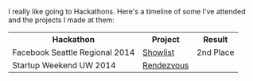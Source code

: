 I really like going to Hackathons. Here's a timeline of some I've attended and the projects I made at them:

<table>
<tr>
  <th>Hackathon</th>
  <th>Project</th> 
  <th>Result</th>
</tr>
<tr>
  <td>Facebook Seattle Regional 2014</td>
  <td><a href="https://github.com/csu/FBHack2014">Showlist</a></td>
  <td>2nd Place</td>
</tr>
<tr>
  <td>Startup Weekend UW 2014</td>
  <td><a href="http://getrendezvous.co">Rendezvous</a></td>
  <td></td>
</tr>
</table>